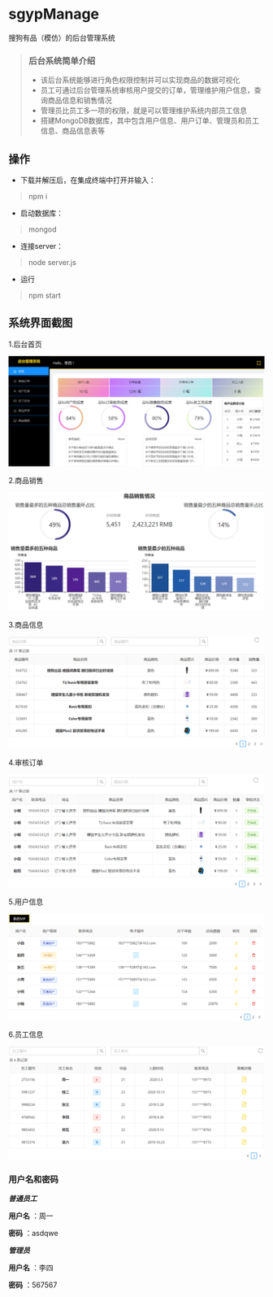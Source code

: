 # sgypManage

搜狗有品（模仿）的后台管理系统

>### 后台系统简单介绍
>
>- 该后台系统能够进行角色权限控制并可以实现商品的数据可视化
>- 员工可通过后台管理系统审核用户提交的订单，管理维护用户信息，查询商品信息和销售情况
>- 管理员比员工多一项的权限，就是可以管理维护系统内部员工信息
>- 搭建MongoDB数据库，其中包含用户信息、用户订单、管理员和员工信息、商品信息表等

## 操作

* 下载并解压后，在集成终端中打开并输入：

>   npm i

* 启动数据库：

>   mongod

* 连接server：

>   node server.js

* 运行

>   npm start

## 系统界面截图

1.后台首页

![index](public\assets\后台首页.PNG)

2.商品销售

![sale]( https://github.com/Peace-zj/sgypManage/raw/master/public/assets/商品销售.PNG)

3.商品信息

![Product Information](assets\商品信息.PNG)

4.审核订单

![orders](assets\审核订单.PNG)

5.用户信息

![Customer Message](assets\用户信息.PNG)

6.员工信息

![Employees](assets/员工.PNG)

### 用户名和密码

***普通员工*** 

**用户名** ：周一   

**密码** ：asdqwe

***管理员***   

**用户名** ：李四  

**密码** ：567567